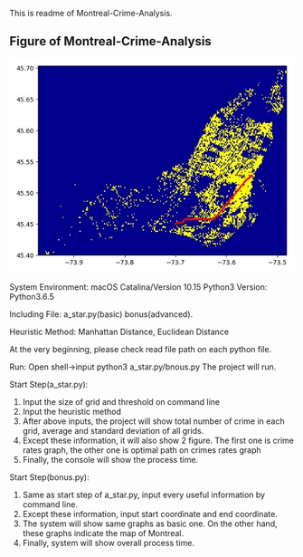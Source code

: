 This is readme of Montreal-Crime-Analysis.

## Figure of Montreal-Crime-Analysis

![](https://github.com/rainteateatea/crime-Analysis/blob/master/IMG_1015.JPG)

System Environment: macOS Catalina/Version 10.15
Python3 Version: Python3.6.5

Including File: a_star.py(basic) bonus(advanced).

Heuristic Method: Manhattan Distance, Euclidean Distance

At the very beginning, please check read file path on each python file.

Run: Open shell->input python3 a_star.py/bnous.py 
The project will run.

Start Step(a_star.py):
1. Input the size of grid and threshold on command line
2. Input the heuristic method
3. After above inputs, the project will show total number of crime in each grid, average and standard deviation of all grids.
4. Except these information, it will also show 2 figure. The first one is crime rates graph, the other one is optimal path on crimes rates graph
5. Finally, the console will show the process time.      

Start Step(bonus.py):  
1. Same as start step of a_star.py, input every useful information by command line.
2. Except these information, input start coordinate and end coordinate.
3. The system will show same graphs as basic one. On the other hand, these graphs indicate the map of Montreal.
4. Finally, system will show overall process time.

